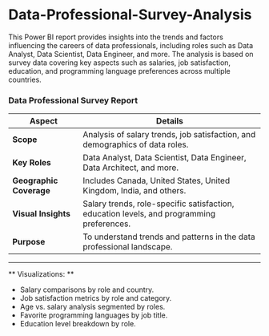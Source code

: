 # Data-Professional-Survey-Analysis

This Power BI report provides insights into the trends and factors influencing the careers of data professionals, including roles such as Data Analyst, Data Scientist, Data Engineer, and more. The analysis is based on survey data covering key aspects such as salaries, job satisfaction, education, and programming language preferences across multiple countries.

### Data Professional Survey Report

| **Aspect**               | **Details**                                                                 |
|---------------------------|-----------------------------------------------------------------------------|
| **Scope**                | Analysis of salary trends, job satisfaction, and demographics of data roles. |
| **Key Roles**            | Data Analyst, Data Scientist, Data Engineer, Data Architect, and more.       |
| **Geographic Coverage**  | Includes Canada, United States, United Kingdom, India, and others.          |
| **Visual Insights**      | Salary trends, role-specific satisfaction, education levels, and programming preferences. |
| **Purpose**              | To understand trends and patterns in the data professional landscape.        |

--- 

** Visualizations: **
* Salary comparisons by role and country.
* Job satisfaction metrics by role and category.
* Age vs. salary analysis segmented by roles.
* Favorite programming languages by job title.
* Education level breakdown by role.
